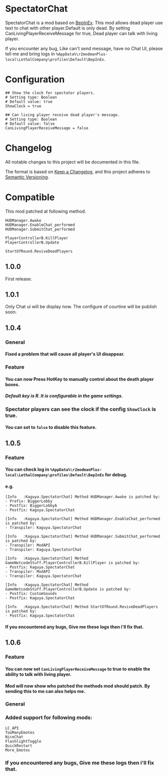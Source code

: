 # SpectatorChat

SpectatorChat is a mod based on [BepInEx](https://github.com/BepInEx/BepInEx). This mod allows dead player use text to chat with other player.Default is only dead. By setting CanLivingPlayerReceiveMessage for true, Dead player can talk with living player.

If you encounter any bug, Like can't send message, have no Chat UI, please tell me and bring logs in `%AppData%\r2modmanPlus-local\LethalCompany\profiles\Default\BepInEx`.

# Configuration
```
## Show the clock for spectator players.
# Setting type: Boolean
# Default value: true
ShowClock = true

## Can living player receive dead player's message.
# Setting type: Boolean
# Default value: false
CanLivingPlayerReceiveMessage = false
```

# Changelog

All notable changes to this project will be documented in this file.

The format is based on [Keep a Changelog](https://keepachangelog.com/en/1.0.0/),
and this project adheres to [Semantic Versioning](https://semver.org/spec/v2.0.0.html).

# Compatible

This mod patched at following method.
```
HUDManager.Awake
HUDManager.EnableChat_performed
HUDManager.SubmitChat_performed

PlayerControllerB.KillPlayer
PlayerControllerB.Update

StartOfRound.ReviveDeadPlayers
```

## 1.0.0

First release.

## 1.0.1

Only Chat ui will be display now.
The configure of courtine will be publish soon.

## 1.0.4

### General

#### Fixed a problem that will cause all player's UI disappear.

### Feature

#### You can now Press HotKey to manually control about the death player boxes.
##### Default key is R. It is configurable in the game settings.

### Spectator players can see the clock if the config `ShowClock` is true.
#### You can set to `false` to disable this feature.

## 1.0.5

### Feature
#### You can check log in `%AppData%\r2modmanPlus-local\LethalCompany\profiles\Default\BepInEx` for debug.
#### e.g.
```
[Info   :Kaguya.SpectatorChat] Method HUDManager.Awake is patched by:
- Prefix: BiggerLobby
- Postfix: BiggerLobbyA
- Postfix: Kaguya.SpectatorChat

[Info   :Kaguya.SpectatorChat] Method HUDManager.EnableChat_performed is patched by:
- Transpiler: Kaguya.SpectatorChat

[Info   :Kaguya.SpectatorChat] Method HUDManager.SubmitChat_performed is patched by:
- Transpiler: ModAPI
- Transpiler: Kaguya.SpectatorChat

[Info   :Kaguya.SpectatorChat] Method GameNetcodeStuff.PlayerControllerB.KillPlayer is patched by:
- Postfix: Kaguya.SpectatorChat
- Transpiler: ModAPI
- Transpiler: Kaguya.SpectatorChat

[Info   :Kaguya.SpectatorChat] Method GameNetcodeStuff.PlayerControllerB.Update is patched by:
- Postfix: CustomSounds
- Postfix: Kaguya.SpectatorChat

[Info   :Kaguya.SpectatorChat] Method StartOfRound.ReviveDeadPlayers is patched by:
- Postfix: Kaguya.SpectatorChat
```
#### If you encountered any bugs, Give me these logs then i'll fix that.

## 1.0.6

### Feature

#### You can now set `CanLivingPlayerReceiveMessage` to true to enable the ability to talk with living player.

#### Mod will now show who patched the methods mod should patch. By sending this to me can also helps me.

### General

### Added support for following mods:

```
LC_API
TooManyEmotes
NiceChat
FlashlightToggle
QuickRestart
More_Emotes
```
### If you encountered any bugs, Give me these logs then i'll fix that.
